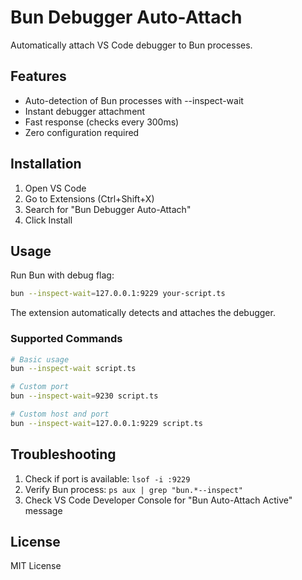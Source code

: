 # Bun Debugger Auto-Attach

Automatically attach VS Code debugger to Bun processes.

## Features

- Auto-detection of Bun processes with --inspect-wait
- Instant debugger attachment  
- Fast response (checks every 300ms)
- Zero configuration required

## Installation

1. Open VS Code
2. Go to Extensions (Ctrl+Shift+X)  
3. Search for "Bun Debugger Auto-Attach"
4. Click Install

## Usage

Run Bun with debug flag:
```bash
bun --inspect-wait=127.0.0.1:9229 your-script.ts
```

The extension automatically detects and attaches the debugger.

### Supported Commands

```bash
# Basic usage
bun --inspect-wait script.ts

# Custom port  
bun --inspect-wait=9230 script.ts

# Custom host and port
bun --inspect-wait=127.0.0.1:9229 script.ts
```

## Troubleshooting

1. Check if port is available: `lsof -i :9229`
2. Verify Bun process: `ps aux | grep "bun.*--inspect"`
3. Check VS Code Developer Console for "Bun Auto-Attach Active" message

## License

MIT License
